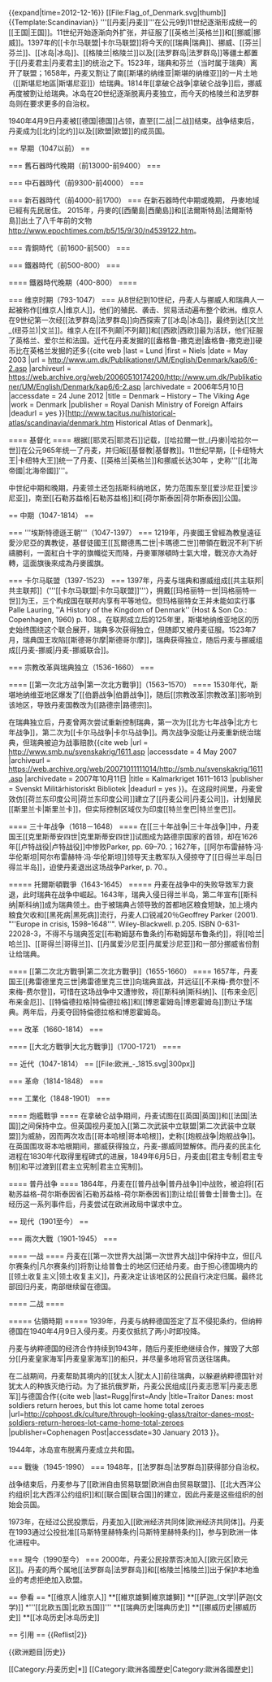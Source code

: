 {{expand|time=2012-12-16}}
[[File:Flag_of_Denmark.svg|thumb]]
{{Template:Scandinavian}}
'''[[丹麦|丹麦]]'''在公元9到11世纪逐渐形成统一的[[王国|王国]]。11世纪开始逐渐向外扩张，并征服了[[英格兰|英格兰]]和[[挪威|挪威]]。1397年的[[卡尔马联盟|卡尔马联盟]]将今天的[[瑞典|瑞典]]、挪威、[[芬兰|芬兰]]、[[冰岛|冰岛]]、[[格陵兰|格陵兰]]以及[[法罗群岛|法罗群岛]]等疆土都置于[[丹麦君主|丹麦君主]]的统治之下。1523年，瑞典和芬兰（当时属于瑞典）离开了联盟；1658年，丹麦又割让了南[[斯堪的纳维亚|斯堪的纳维亚]]的一片土地（[[斯堪尼地區|斯堪尼亚]]）给瑞典。1814年[[拿破仑战争|拿破仑战争]]后，挪威再度被割让给瑞典。冰岛在20世纪逐渐脱离丹麦独立，而今天的格陵兰和法罗群岛则在要求更多的自治权。

1940年4月9日丹麦被[[德国|德国]]占领，直至[[二战|二战]]结束。战争结束后，丹麦成为[[北约|北约]]以及[[欧盟|欧盟]]的成员国。

== 早期（1047以前） ==

=== 舊石器時代晚期（前13000-前9400） ===

=== 中石器時代（前9300-前4000） ===

=== 新石器時代（前4000-前1700） ===
在新石器時代中期或晚期， 丹麥地域已經有先民居住。 
2015年，丹麥的[[西蘭島|西蘭島]]和[[法爾斯特島|法爾斯特島]]出土了八千年前的文物<ref>http://www.epochtimes.com/b5/15/9/30/n4539122.htm</ref>。

=== 青銅時代（前1600-前500） ===

=== 鐵器時代（前500-800） ===

==== 鐵器時代晚期（400-800） ====

=== 维京时期（793-1047） ===
从8世纪到10世纪，丹麦人与挪威人和瑞典人一起被称作[[维京人|维京人]]，他们的殖民、袭击、贸易活动遍布整个欧洲。维京人在9世纪第一次经[[法罗群岛|法罗群岛]]向西探索了[[冰岛|冰岛]]，最终到达[[文兰_(纽芬兰)|文兰]]。维京人在[[不列颠|不列颠]]和[[西欧|西欧]]最为活跃，他们征服了英格兰、爱尔兰和法国。近代在丹麦发掘的[[盎格鲁-撒克逊|盎格鲁-撒克逊]]硬币比在英格兰发掘的还多<ref name="Lund">{{cite web
 |last        = Lund
 |first       = Niels
 |date        = May 2003
 |url         = http://www.um.dk/Publikationer/UM/English/Denmark/kap6/6-2.asp
 |archiveurl  = https://web.archive.org/web/20060510174200/http://www.um.dk/Publikationer/UM/English/Denmark/kap6/6-2.asp
 |archivedate = 2006年5月10日
 |accessdate  = 24 June 2012
 |title       = Denmark – History – The Viking Age
 |work        = Denmark
 |publisher   = Royal Danish Ministry of Foreign Affairs
 |deadurl     = yes
}}</ref><ref>[http://www.tacitus.nu/historical-atlas/scandinavia/denmark.htm Historical Atlas of Denmark]</ref>。

==== 基督化 ====
根据[[耶灵石|耶灵石]]记载，[[哈拉爾一世_(丹麥)|哈拉尔一世]]在公元965年统一了丹麦，并归皈[[基督教|基督教]]。11世纪早期，[[卡纽特大王|卡纽特大王]]统一了丹麦、[[英格兰|英格兰]]和挪威长达30年<ref name="Lund"/> ，史称'''[[北海帝國|北海帝國]]'''。

中世纪中期和晚期，丹麦领土还包括斯科纳地区，势力范围东至[[爱沙尼亚|爱沙尼亚]]，南至[[石勒苏益格|石勒苏益格]]和[[荷尔斯泰因|荷尔斯泰因]]公国。

== 中期（1047-1814） ==

=== '''埃斯特德遜王朝'''（1047-1397） ===
1219年，丹麥國王曾經為教皇遠征愛沙尼亞的異教徒，基督徒國王[[瓦爾德馬二世|卡瑪德二世]]帶領在戰況不利下祈禱勝利，一面紅白十字的旗幟從天而降，丹麥軍隊頓時士氣大增，戰況亦大為好轉，這面旗後來成為丹麥國旗。

=== 卡尔马联盟（1397-1523） ===
1397年，丹麦与瑞典和挪威组成[[共主联邦|共主联邦]]（'''[[卡尔马联盟|卡尔马联盟]]'''），拥戴[[玛格丽特一世|玛格丽特一世]]为王，三个构成国在联邦内享有平等地位。但玛格丽特女王并未能如实行事<ref name="Lauring">Palle Lauring, ''A History of the Kingdom of Denmark'' (Host & Son Co.: Copenhagen, 1960) p. 108.</ref>。在联邦成立后的125年里，斯堪地纳维亚地区的历史始终围绕这个联合展开，瑞典多次获得独立，但随即又被丹麦征服。1523年7月，瑞典国王攻陷[[斯德哥尔摩|斯德哥尔摩]]，瑞典获得独立，随后丹麦与挪威组成[[丹麦-挪威|丹麦-挪威联合]]。

=== 宗教改革與瑞典独立（1536-1660） ===

==== [[第一次北方战争|第一次北方戰爭]]（1563–1570） ====
1530年代，斯堪地纳维亚地区爆发了[[伯爵战争|伯爵战争]]，随后[[宗教改革|宗教改革]]影响到该地区，导致丹麦国教改为[[路德宗|路德宗]]。

在瑞典独立后，丹麦曾两次尝试重新控制瑞典，第一次为[[北方七年战争|北方七年战争]]，第二次为[[卡尔马战争|卡尔马战争]]。两次战争没能让丹麦重新统治瑞典，但瑞典被迫为战事赔款<ref>{{cite web
 |url         = http://www.smb.nu/svenskakrig/1611.asp
 |accessdate  = 4 May 2007
 |archiveurl  = https://web.archive.org/web/20071011111014/http://smb.nu/svenskakrig/1611.asp
 |archivedate = 2007年10月11日
 |title       = Kalmarkriget 1611–1613
 |publisher   = Svenskt Militärhistoriskt Bibliotek
 |deadurl     = yes
}}</ref>。在这段时间里，丹麦曾效仿[[荷兰东印度公司|荷兰东印度公司]]建立了[[丹麦公司|丹麦公司]]，计划殖民[[斯里兰卡|斯里兰卡]]，但实际控制区域仅为印度[[特兰奎巴|特兰奎巴]]。

==== 三十年战争（1618－1648） ====
在[[三十年战争|三十年战争]]中，丹麦国王[[克里斯蒂安四世|克里斯蒂安四世]]试图成为路德宗国家的首领，却在1626年[[卢特战役|卢特战役]]中惨败<ref>Parker, pp. 69–70.</ref>；1627年，[[阿尔布雷赫特·冯·华伦斯坦|阿尔布雷赫特·冯·华伦斯坦]]领导天主教军队入侵掠夺了[[日得兰半岛|日得兰半岛]]，迫使丹麦退出这场战争<ref>Parker, p. 70.</ref>。

===== 托爾斯頓戰爭（1643-1645） =====
丹麦在战争中的失败导致军力衰退，此时瑞典在战争中崛起。1643年，瑞典入侵日得兰半岛，第二年宣布[[斯科纳|斯科纳]]成为瑞典领土。由于被瑞典占领导致的首都地区粮食短缺，加上境内粮食欠收和[[黑死病|黑死病]]流行，丹麦人口锐减20％<ref>Geoffrey Parker (2001). "''Europe in crisis, 1598–1648''". Wiley-Blackwell. p.205. ISBN 0-631-22028-3</ref>，不得不与瑞典签定[[布勒姆瑟布鲁条约|布勒姆瑟布鲁条约]]，将[[哈兰|哈兰]]、[[哥得兰|哥得兰]]、[[丹属爱沙尼亚|丹属爱沙尼亚]]和一部分挪威省份割让给瑞典。

==== [[第二次北方戰爭|第二次北方戰爭]]（1655-1660） ====
1657年，丹麦国王[[弗雷德里克三世|弗雷德里克三世]]向瑞典宣战，并远征[[不来梅-费尔登|不来梅-费尔登]]，可惜在这场战争中又遭惨败，将[[斯科纳|斯科纳]]、[[布来金厄|布来金厄]]、[[特倫德拉格|特倫德拉格]]和[[博恩霍姆岛|博恩霍姆岛]]割让予瑞典。两年后，丹麦夺回特倫德拉格和博恩霍姆岛。

=== 改革（1660-1814） ===

==== [[大北方戰爭|大北方戰爭]]（1700-1721） ====

== 近代（1047-1814） ==
[[File:欧洲_-_1815.svg|300px]]

=== 革命（1814-1848） ===

=== 工業化（1848-1901） ===

==== 炮艦戰爭 ====
在拿破仑战争期间，丹麦试图在[[英国|英国]]和[[法国|法国]]之间保持中立。但英国视丹麦加入[[第二次武装中立联盟|第二次武装中立联盟]]为威胁，因而两次攻击[[哥本哈根|哥本哈根]]，史称[[炮舰战争|炮舰战争]]。在英国围攻哥本哈根期间，挪威获得独立，丹麦-挪威同盟解体。而丹麦的民主化进程在1830年代取得里程碑式的进展，1849年6月5日，丹麦由[[君主专制|君主专制]]和平过渡到[[君主立宪制|君主立宪制]]。

==== 普丹战争 ====
1864年，丹麦在[[普丹战争|普丹战争]]中战败，被迫将[[石勒苏益格-荷尔斯泰因省|石勒苏益格-荷尔斯泰因省]]割让给[[普鲁士|普鲁士]]。在经历这一系列事件后，丹麦尝试在欧洲政局中谋求中立。

== 现代（1901至今） ==

=== 兩次大戰（1901-1945） ===

==== 一战 ====
丹麦在[[第一次世界大战|第一次世界大战]]中保持中立，但[[凡尔赛条约|凡尔赛条约]]将割让给普鲁士的地区归还给丹麦。由于担心德国境内的[[领土收复主义|领土收复主义]]，丹麦决定让该地区的公民自行决定归属。最终北部回归丹麦，南部继续留在德国。

==== 二战 ====

===== 佔領時期 =====
1939年，丹麦与纳粹德国签定了互不侵犯条约，但纳粹德国在1940年4月9日入侵丹麦。丹麦仅抵抗了两小时即投降。

丹麦与纳粹德国的经济合作持续到1943年，随后丹麦拒绝继续合作，摧毁了大部分[[丹麦皇家海军|丹麦皇家海军]]的船只，并尽量多地将官员送往瑞典。

在二战期间，丹麦帮助其境内的[[犹太人|犹太人]]前往瑞典，以躲避纳粹德国针对犹太人的种族灭绝行动。为了抵抗俄罗斯，丹麦公民组成[[丹麦志愿军|丹麦志愿军]]与德国合作<ref>{{cite web
|last=Rugg|first=Andy
|title=Traitor Danes: most soldiers return heroes, but this lot came home total zeroes
|url=http://cphpost.dk/culture/through-looking-glass/traitor-danes-most-soldiers-return-heroes-lot-came-home-total-zeroes
|publisher=Cophenagen Post|accessdate=30 January 2013
}}</ref>。

1944年，冰岛宣布脱离丹麦成立共和国。

=== 戰後（1945-1990） ===
1948年，[[法罗群岛|法罗群岛]]获得部分自治权。

战争结束后，丹麦参与了[[欧洲自由贸易联盟|欧洲自由贸易联盟]]、[[北大西洋公约组织|北大西洋公约组织]]和[[联合国|联合国]]的建立，因此丹麦是这些组织的创始会员国。

1973年，在经过公民投票后，丹麦加入[[欧洲经济共同体|欧洲经济共同体]]。丹麦在1993通过公投批准[[马斯特里赫特条约|马斯特里赫特条约]]，参与到欧洲一体化进程中。

=== 現今（1990至今） ===
2000年，丹麦公民投票否决加入[[欧元区|欧元区]]。丹麦的两个属地[[法罗群岛|法罗群岛]]和[[格陵兰|格陵兰]]出于保护本地渔业的考虑拒绝加入欧盟。

== 參看 ==
*[[维京人|维京人]]
**[[維京雄獅|維京雄獅]]
**[[萨迦_(文学)|萨迦(文学)]]
*'''[[北欧五国|北欧五国]]'''
**[[瑞典历史|瑞典历史]]
**[[挪威历史|挪威历史]]
**[[冰岛历史|冰岛历史]]

== 引用 ==
{{Reflist|2}}


{{欧洲题目|历史}}

[[Category:丹麦历史|*]]
[[Category:歐洲各國歷史|Category:歐洲各國歷史]]